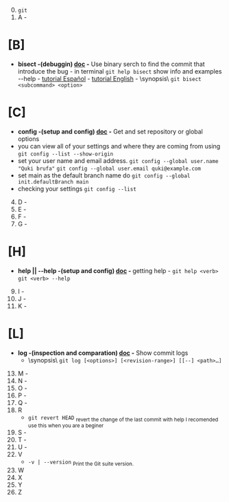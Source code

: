 0. `git`
1. A -
# [B] 
- <b>bisect -(debuggin) <a href="https://git-scm.com/docs/git-bisect">doc</a> -</b> Use binary serch to find the commit that introduce the bug
       - in terminal `git help bisect` show info and examples --help
       - <a href= "https://www.youtube.com/watch?v=WN4G-kHfONI">tutorial Español</a>
       - <a href= "https://www.youtube.com/watch?v=P3ZR_s3NFvM">tutorial English</a>
       - \synopsis\ `git bisect <subcommand> <option>`
# [C]
- <b>config -(setup and config) <a href="">doc</a> -</b> Get and set repository or global options
- you can view all of your settings and where they are coming from using `git config --list --show-origin`
- set your user name and email address. `git config --global user.name "Quki brufa"` `git config --global user.email quki@example.com`
- set main as the default branch name do `git config --global init.defaultBranch main`
- checking your settings `git config --list`
4. D -
5. E -
6. F -
7. G -
# [H]
- <b> help || --help -(setup and config) <a href="https://git-scm.com/docs/git-help">doc</a> - </b> getting help
       - `git help <verb>` `git <verb> --help`
9. I -
10. J -
11. K -
# [L]
- <b>log -(inspection and comparation) <a href="https://git-scm.com/docs/git-log">doc</a> -</b> Show commit logs
     - \synopsis\ `git log [<options>] [<revision-range>] [[--] <path>…​]`
13. M -
14. N -
15. O -
16. P -
17. Q -
18. R
     - `git revert HEAD` <sub>revert the change of the last commit with help I recomended use this
                           when you are a beginer</sub>     
20. S -
21. T -
22. U -
23. V
    - `-v | --version` <sub>Print the Git suite version.
21. W 
22. X
23. Y
24. Z

